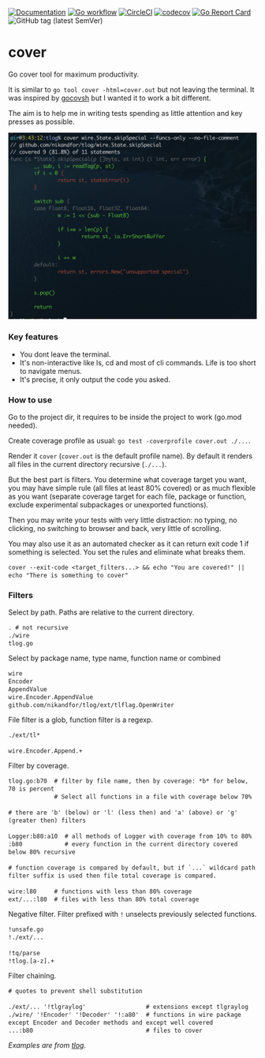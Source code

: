 [![Documentation](https://pkg.go.dev/badge/github.com/nikandfor/cover)](https://pkg.go.dev/github.com/nikandfor/cover?tab=doc)
[![Go workflow](https://github.com/nikandfor/cover/actions/workflows/go.yml/badge.svg)](https://github.com/nikandfor/cover/actions/workflows/go.yml)
[![CircleCI](https://circleci.com/gh/nikandfor/cover.svg?style=svg)](https://circleci.com/gh/nikandfor/cover)
[![codecov](https://codecov.io/gh/nikandfor/cover/tags/latest/graph/badge.svg)](https://codecov.io/gh/nikandfor/cover)
[![Go Report Card](https://goreportcard.com/badge/github.com/nikandfor/cover)](https://goreportcard.com/report/github.com/nikandfor/cover)
![GitHub tag (latest SemVer)](https://img.shields.io/github/v/tag/nikandfor/cover?sort=semver)

# cover
Go cover tool for maximum productivity.

It is similar to `go tool cover -html=cover.out` but not leaving the terminal. It was inspired by [gocovsh](https://github.com/orlangure/gocovsh) but I wanted it to work a bit different.

The aim is to help me in writing tests spending as little attention and key presses as possible.

![Screenshot](./docs/screenshot.png)

### Key features

* You dont leave the terminal.
* It's non-interactive like ls, cd and most of cli commands. Life is too short to navigate menus.
* It's precise, it only output the code you asked.

### How to use

Go to the project dir, it requires to be inside the project to work (go.mod needed).

Create coverage profile as usual: `go test -coverprofile cover.out ./...`.

Render it `cover` (`cover.out` is the default profile name). By default it renders all files in the current directory recursive (`./...`).

But the best part is filters. You determine what coverage target you want, you may have simple rule (all files at least 80% covered) or as much flexible as you want (separate coverage target for each file, package or function, exclude experimental subpackages or unexported functions).

Then you may write your tests with very little distraction: no typing, no clicking, no switching to browser and back, very little of scrolling.

You may also use it as an automated checker as it can return exit code 1 if something is selected. You set the rules and eliminate what breaks them.
```
cover --exit-code <target_filters...> && echo "You are covered!" || echo "There is something to cover"
```

### Filters

Select by path. Paths are relative to the current directory.
```
. # not recursive
./wire
tlog.go
```

Select by package name, type name, function name or combined
```
wire
Encoder
AppendValue
wire.Encoder.AppendValue
github.com/nikandfor/tlog/ext/tlflag.OpenWriter
```

File filter is a glob, function filter is a regexp.
```
./ext/tl*

wire.Encoder.Append.+
```

Filter by coverage.
```
tlog.go:b70  # filter by file name, then by coverage: *b* for below, 70 is percent
             # Select all functions in a file with coverage below 70%

# there are 'b' (below) or 'l' (less then) and 'a' (above) or 'g' (greater then) filters

Logger:b80:a10  # all methods of Logger with coverage from 10% to 80%
:b80            # every function in the current directory covered below 80% recursive

# function coverage is compared by default, but if `...` wildcard path filter suffix is used then file total coverage is compared.

wire:l80     # functions with less than 80% coverage
ext/...:l80  # files with less than 80% total coverage
```

Negative filter. Filter prefixed with `!` unselects previously selected functions.
```
!unsafe.go
!./ext/...

!tq/parse
!tlog.[a-z].+
```

Filter chaining.
```
# quotes to prevent shell substitution

./ext/... '!tlgraylog'                 # extensions except tlgraylog
./wire/ '!Encoder' '!Decoder' '!:a80'  # functions in wire package except Encoder and Decoder methods and except well covered
...:b80                                # files to cover
```

*Examples are from [tlog](https://github.com/nikandfor/tlog/).*
